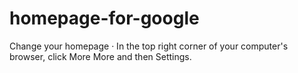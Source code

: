 # homepage-for-google
Change your homepage · In the top right corner of your computer's browser, click More More and then Settings.
